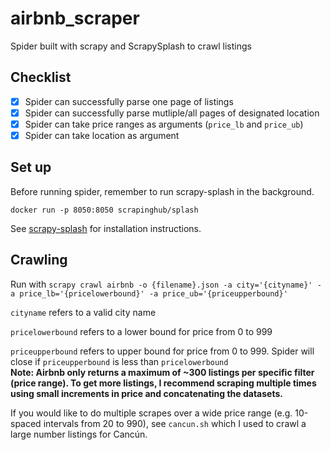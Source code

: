 # airbnb_scraper

Spider built with scrapy and ScrapySplash to crawl listings

## Checklist

- [x] Spider can successfully parse one page of listings  
- [x] Spider can successfully parse mutliple/all pages of designated location
- [x] Spider can take price ranges as arguments (`price_lb` and `price_ub`)
- [x] Spider can take location as argument  

## Set up

Before running spider, remember to run scrapy-splash in the background.

    docker run -p 8050:8050 scrapinghub/splash

See [scrapy-splash](https://github.com/scrapy-plugins/scrapy-splash) for installation instructions.

## Crawling

Run with `scrapy crawl airbnb -o {filename}.json -a city='{cityname}' -a price_lb='{pricelowerbound}' -a price_ub='{priceupperbound}'`

`cityname` refers to a valid city name

`pricelowerbound` refers to a lower bound for price from 0 to 999

`priceupperbound` refers to upper bound for price from 0 to 999. Spider will close if `priceupperbound` is less than
`pricelowerbound`  
**Note: Airbnb only returns a maximum of ~300 listings per specific filter (price range). To get more listings, I recommend scraping multiple times using small increments in price and concatenating the datasets.**

If you would like to do multiple scrapes over a wide price range (e.g. 10-spaced intervals from 20 to 990), see `cancun.sh` which I used to crawl a large number listings for Cancún.